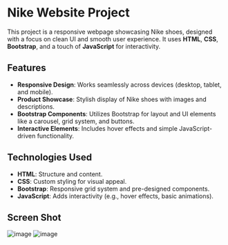 # Nike Website Project

This project is a responsive webpage showcasing Nike shoes, designed with a focus on clean UI and smooth user experience. It uses **HTML**, **CSS**, **Bootstrap**, and a touch of **JavaScript** for interactivity.

## Features

- **Responsive Design**: Works seamlessly across devices (desktop, tablet, and mobile).
- **Product Showcase**: Stylish display of Nike shoes with images and descriptions.
- **Bootstrap Components**: Utilizes Bootstrap for layout and UI elements like a carousel, grid system, and buttons.
- **Interactive Elements**: Includes hover effects and simple JavaScript-driven functionality.

## Technologies Used

- **HTML**: Structure and content.
- **CSS**: Custom styling for visual appeal.
- **Bootstrap**: Responsive grid system and pre-designed components.
- **JavaScript**: Adds interactivity (e.g., hover effects, basic animations).

## Screen Shot
![image](https://github.com/user-attachments/assets/b8041b65-9de7-4da2-9c72-1b3e4fa4ecf4)
![image](https://github.com/user-attachments/assets/93b166d6-1231-4a45-834f-90979e97d5a7)

